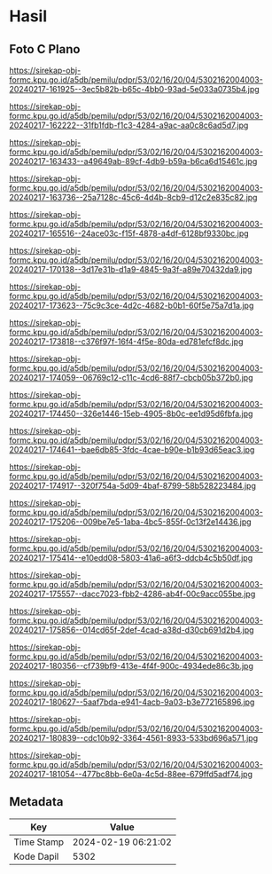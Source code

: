 # Hasil

## Foto C Plano

https://sirekap-obj-formc.kpu.go.id/a5db/pemilu/pdpr/53/02/16/20/04/5302162004003-20240217-161925--3ec5b82b-b65c-4bb0-93ad-5e033a0735b4.jpg

https://sirekap-obj-formc.kpu.go.id/a5db/pemilu/pdpr/53/02/16/20/04/5302162004003-20240217-162222--31fb1fdb-f1c3-4284-a9ac-aa0c8c6ad5d7.jpg

https://sirekap-obj-formc.kpu.go.id/a5db/pemilu/pdpr/53/02/16/20/04/5302162004003-20240217-163433--a49649ab-89cf-4db9-b59a-b6ca6d15461c.jpg

https://sirekap-obj-formc.kpu.go.id/a5db/pemilu/pdpr/53/02/16/20/04/5302162004003-20240217-163736--25a7128c-45c6-4d4b-8cb9-d12c2e835c82.jpg

https://sirekap-obj-formc.kpu.go.id/a5db/pemilu/pdpr/53/02/16/20/04/5302162004003-20240217-165516--24ace03c-f15f-4878-a4df-6128bf9330bc.jpg

https://sirekap-obj-formc.kpu.go.id/a5db/pemilu/pdpr/53/02/16/20/04/5302162004003-20240217-170138--3d17e31b-d1a9-4845-9a3f-a89e70432da9.jpg

https://sirekap-obj-formc.kpu.go.id/a5db/pemilu/pdpr/53/02/16/20/04/5302162004003-20240217-173623--75c9c3ce-4d2c-4682-b0b1-60f5e75a7d1a.jpg

https://sirekap-obj-formc.kpu.go.id/a5db/pemilu/pdpr/53/02/16/20/04/5302162004003-20240217-173818--c376f97f-16f4-4f5e-80da-ed781efcf8dc.jpg

https://sirekap-obj-formc.kpu.go.id/a5db/pemilu/pdpr/53/02/16/20/04/5302162004003-20240217-174059--06769c12-c11c-4cd6-88f7-cbcb05b372b0.jpg

https://sirekap-obj-formc.kpu.go.id/a5db/pemilu/pdpr/53/02/16/20/04/5302162004003-20240217-174450--326e1446-15eb-4905-8b0c-ee1d95d6fbfa.jpg

https://sirekap-obj-formc.kpu.go.id/a5db/pemilu/pdpr/53/02/16/20/04/5302162004003-20240217-174641--bae6db85-3fdc-4cae-b90e-b1b93d65eac3.jpg

https://sirekap-obj-formc.kpu.go.id/a5db/pemilu/pdpr/53/02/16/20/04/5302162004003-20240217-174917--320f754a-5d09-4baf-8799-58b528223484.jpg

https://sirekap-obj-formc.kpu.go.id/a5db/pemilu/pdpr/53/02/16/20/04/5302162004003-20240217-175206--009be7e5-1aba-4bc5-855f-0c13f2e14436.jpg

https://sirekap-obj-formc.kpu.go.id/a5db/pemilu/pdpr/53/02/16/20/04/5302162004003-20240217-175414--e10edd08-5803-41a6-a6f3-ddcb4c5b50df.jpg

https://sirekap-obj-formc.kpu.go.id/a5db/pemilu/pdpr/53/02/16/20/04/5302162004003-20240217-175557--dacc7023-fbb2-4286-ab4f-00c9acc055be.jpg

https://sirekap-obj-formc.kpu.go.id/a5db/pemilu/pdpr/53/02/16/20/04/5302162004003-20240217-175856--014cd65f-2def-4cad-a38d-d30cb691d2b4.jpg

https://sirekap-obj-formc.kpu.go.id/a5db/pemilu/pdpr/53/02/16/20/04/5302162004003-20240217-180356--cf739bf9-413e-4f4f-900c-4934ede86c3b.jpg

https://sirekap-obj-formc.kpu.go.id/a5db/pemilu/pdpr/53/02/16/20/04/5302162004003-20240217-180627--5aaf7bda-e941-4acb-9a03-b3e772165896.jpg

https://sirekap-obj-formc.kpu.go.id/a5db/pemilu/pdpr/53/02/16/20/04/5302162004003-20240217-180839--cdc10b92-3364-4561-8933-533bd696a571.jpg

https://sirekap-obj-formc.kpu.go.id/a5db/pemilu/pdpr/53/02/16/20/04/5302162004003-20240217-181054--477bc8bb-6e0a-4c5d-88ee-679ffd5adf74.jpg


## Metadata

| Key        | Value               |
| ---------- | ------------------- |
| Time Stamp | 2024-02-19 06:21:02 |
| Kode Dapil | 5302                |



